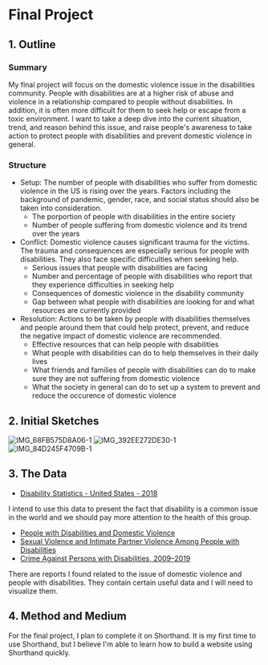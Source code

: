 # Final Project

## 1. Outline
### Summary
My final project will focus on the domestic violence issue in the disabilities community. People with disabilities are at a higher risk of abuse and violence in a relationship compared to people without disabilities. In addition, it is often more difficult for them to seek help or escape from a toxic environment. I want to take a deep dive into the current situation, trend, and reason behind this issue, and raise people's awareness to take action to protect people with disabilities and prevent domestic violence in general.

### Structure
- Setup: The number of people with disabilities who suffer from domestic violence in the US is rising over the years. Factors including the background of pandemic, gender, race, and social status should also be taken into consideration.
  - The porportion of people with disabilities in the entire society
  - Number of people suffering from domestic violence and its trend over the years
- Conflict: Domestic violence causes significant trauma for the victims. The trauma and consequences are especially serious for people with disabilities. They also face specific difficulties when seeking help.
  - Serious issues that people with disabilities are facing
  - Number and percentage of people with disabilities who report that they experience difficulties in seeking help
  - Consequences of domestic violence in the disability community
  - Gap between what people with disabilities are looking for and what resources are currently provided
- Resolution: Actions to be taken by people with disabilities themselves and people around them that could help protect, prevent, and reduce the negative impact of domestic violence are recommended.
  - Effective resources that can help people with disabilities
  - What people with disabilities can do to help themselves in their daily lives
  - What friends and families of people with disabilities can do to make sure they are not suffering from domestic violence
  - What the society in general can do to set up a system to prevent and reduce the occurence of domestic violence

## 2. Initial Sketches

![IMG_68FB575D8A06-1](https://user-images.githubusercontent.com/45221009/192423359-749bfe80-5212-4d4e-a9f0-14deaf7dae07.jpeg)
![IMG_392EE272DE30-1](https://user-images.githubusercontent.com/45221009/192423392-146423ad-ec10-4adc-accc-a84b21deb48b.jpeg)
![IMG_84D245F4709B-1](https://user-images.githubusercontent.com/45221009/192423401-fcc2a7fb-25b0-4f21-bfe4-ea5a91ee439a.jpeg)


## 3. The Data

- [Disability Statistics - United States - 2018](https://www.kaggle.com/datasets/michaelacorley/disability-statistics-united-states-2018)

I intend to use this data to present the fact that disability is a common issue in the world and we should pay more attention to the health of this group.

- [People with Disabilities and Domestic Violence](https://assets.speakcdn.com/assets/2497/people_with_disabilities.pdf)
- [Sexual Violence and Intimate Partner Violence Among People with Disabilities](https://www.cdc.gov/violenceprevention/sexualviolence/svandipv.html#:~:text=Disability%20affects%20more%20than%201,to%20people%20without%20a%20disability.)
- [Crime Against Persons with Disabilities, 2009–2019](https://bjs.ojp.gov/content/pub/pdf/capd0919st.pdf)

There are reports I found related to the issue of domestic violence and people with disabilities. They contain certain useful data and I will need to visualize them. 



## 4. Method and Medium

For the final project, I plan to complete it on Shorthand. It is my first time to use Shorthand, but I believe I'm able to learn how to build a website using Shorthand quickly. 
